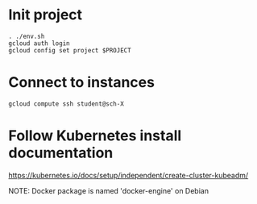 # Init project

```
. ./env.sh
gcloud auth login
gcloud config set project $PROJECT
```

# Connect to instances

``` shell
gcloud compute ssh student@sch-X
```

# Follow Kubernetes install documentation 

https://kubernetes.io/docs/setup/independent/create-cluster-kubeadm/

NOTE: Docker package is named 'docker-engine' on Debian
